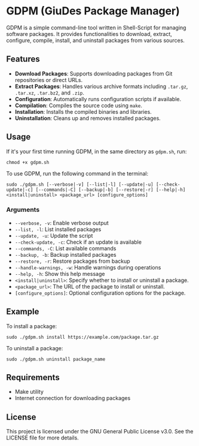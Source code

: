# GDPM (GiuDes Package Manager)

GDPM is a simple command-line tool written in Shell-Script for managing software packages. It provides functionalities to download, extract, configure, compile, install, and uninstall packages from various sources.

## Features

- **Download Packages**: Supports downloading packages from Git repositories or direct URLs.
- **Extract Packages**: Handles various archive formats including `.tar.gz`, `.tar.xz`, `.tar.bz2`, and `.zip`.
- **Configuration**: Automatically runs configuration scripts if available.
- **Compilation**: Compiles the source code using `make`.
- **Installation**: Installs the compiled binaries and libraries.
- **Uninstallation**: Cleans up and removes installed packages.

## Usage

If it's your first time running GDPM, in the same directory as `gdpm.sh`, run:

```
chmod +x gdpm.sh
```

To use GDPM, run the following command in the terminal:

```
sudo ./gdpm.sh [--verbose|-v] [--list|-l] [--update|-u] [--check-update|-c] [--commands|-C] [--backup|-b] [--restore|-r] [--help|-h] <install|uninstall> <package_url> [configure_options]
```

### Arguments

- `--verbose, -v`:  Enable verbose output
- `--list, -l`:  List installed packages
- `--update, -u`:  Update the script
- `--check-update, -c`:  Check if an update is available
- `--commands, -C`:  List available commands
- `--backup, -b`:  Backup installed packages
- `--restore, -r`:  Restore packages from backup
- `--handle-warnings, -w`:  Handle warnings during operations
- `--help, -h`:  Show this help message
- `<install|uninstall>`: Specify whether to install or uninstall a package.
- `<package_url>`: The URL of the package to install or uninstall.
- `[configure_options]`: Optional configuration options for the package.

## Example

To install a package:

```
sudo ./gdpm.sh install https://example.com/package.tar.gz
```

To uninstall a package:

```
sudo ./gdpm.sh uninstall package_name
```

## Requirements

- Make utility
- Internet connection for downloading packages

## License

This project is licensed under the GNU General Public License v3.0. See the LICENSE file for more details.
